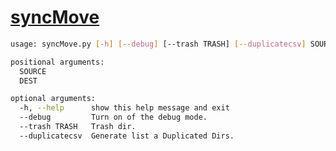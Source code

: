 # [syncMove](https://github.com/n138-kz/syncMove)

```sh
usage: syncMove.py [-h] [--debug] [--trash TRASH] [--duplicatecsv] SOURCE DEST

positional arguments:
  SOURCE
  DEST

optional arguments:
  -h, --help      show this help message and exit
  --debug         Turn on of the debug mode.
  --trash TRASH   Trash dir.
  --duplicatecsv  Generate list a Duplicated Dirs.
```
